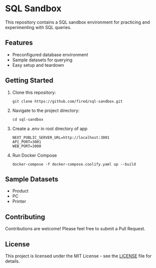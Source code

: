 
# SQL Sandbox

This repository contains a SQL sandbox environment for practicing and experimenting with SQL queries.

## Features

- Preconfigured database environment
- Sample datasets for querying
- Easy setup and teardown

## Getting Started

1. Clone this repository:
   
   `git clone https://github.com/fired/sql-sandbox.git`

   
2. Navigate to the project directory:
   
   `cd sql-sandbox`

   
4. Create a .env in root directory of app
   ```
   NEXT_PUBLIC_SERVER_URL=http://localhost:3001
   API_PORT=3001
   WEB_PORT=3000
   ```

   
6. Run Docker Compose

   `docker-compose -f docker-compose.coolify.yaml up --build`


## Sample Datasets

- Product
- PC
- Printer

## Contributing

Contributions are welcome! Please feel free to submit a Pull Request.

## License

This project is licensed under the MIT License - see the [LICENSE](LICENSE) file for details.
